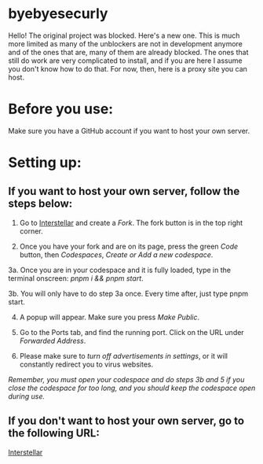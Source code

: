 # byebyesecurly
Hello!
The original project was blocked. Here's a new one.
This is much more limited as many of the unblockers are not in development anymore and of the ones that are, many of them are already blocked. The ones that still do work are very complicated to install, and if you are here I assume you don't know how to do that. For now, then, here is a proxy site you can host.
# Before you use:
Make sure you have a GitHub account if you want to host your own server.
# Setting up:

## If you want to host your own server, follow the steps below:

1. Go to [Interstellar](https://github.com/InterstellarNetwork/Interstellar) and create a *Fork*. The fork button is in the top right corner.

2. Once you have your fork and are on its page, press the green *Code* button, then *Codespaces*, *Create or Add a new codespace*.

3a. Once you are in your codespace and it is fully loaded, type in the terminal onscreen: *pnpm i && pnpm start*.

3b. You will only have to do step 3a once. Every time after, just type pnpm start.

4. A popup will appear. Make sure you press *Make Public*.

5. Go to the Ports tab, and find the running port. Click on the URL under *Forwarded Address*.

6. Please make sure to *turn off advertisements in settings*, or it will constantly redirect you to virus websites.

*Remember, you must open your codespace and do steps 3b and 5 if you close the codespace for too long, and you should keep the codespace open during use.*

## If you don't want to host your own server, go to the following URL:
[Interstellar]([https://iready-math-byebyesecurly.koyeb.app/])


